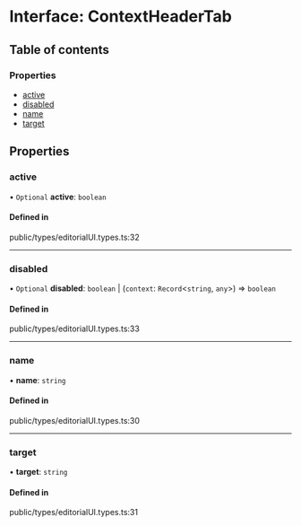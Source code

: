 # Interface: ContextHeaderTab

## Table of contents

### Properties

- [active](../wiki/ContextHeaderTab#active)
- [disabled](../wiki/ContextHeaderTab#disabled)
- [name](../wiki/ContextHeaderTab#name)
- [target](../wiki/ContextHeaderTab#target)

## Properties

### active

• `Optional` **active**: `boolean`

#### Defined in

public/types/editorialUI.types.ts:32

___

### disabled

• `Optional` **disabled**: `boolean` \| (`context`: `Record`<`string`, `any`\>) => `boolean`

#### Defined in

public/types/editorialUI.types.ts:33

___

### name

• **name**: `string`

#### Defined in

public/types/editorialUI.types.ts:30

___

### target

• **target**: `string`

#### Defined in

public/types/editorialUI.types.ts:31
